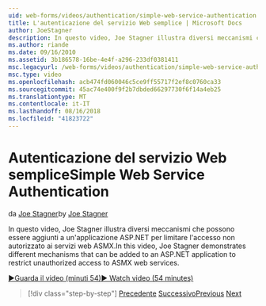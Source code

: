 ```yaml
---
uid: web-forms/videos/authentication/simple-web-service-authentication
title: L'autenticazione del servizio Web semplice | Microsoft Docs
author: JoeStagner
description: In questo video, Joe Stagner illustra diversi meccanismi che possono essere aggiunti a un'applicazione ASP.NET per limitare l'accesso non autorizzato ai servizi web ASMX...
ms.author: riande
ms.date: 09/16/2010
ms.assetid: 3b186578-16be-4e4f-a296-233df0381411
msc.legacyurl: /web-forms/videos/authentication/simple-web-service-authentication
msc.type: video
ms.openlocfilehash: acb474fd060046c5ce9ff55717f2ef8c0760ca33
ms.sourcegitcommit: 45ac74e400f9f2b7dbded66297730f6f14a4eb25
ms.translationtype: MT
ms.contentlocale: it-IT
ms.lasthandoff: 08/16/2018
ms.locfileid: "41823722"
---
```

<a name="simple-web-service-authentication"></a><span data-ttu-id="f4a5a-103">Autenticazione del servizio Web semplice</span><span class="sxs-lookup"><span data-stu-id="f4a5a-103">Simple Web Service Authentication</span></span>
====================
<span data-ttu-id="f4a5a-104">da [Joe Stagner](https://github.com/JoeStagner)</span><span class="sxs-lookup"><span data-stu-id="f4a5a-104">by [Joe Stagner](https://github.com/JoeStagner)</span></span>

<span data-ttu-id="f4a5a-105">In questo video, Joe Stagner illustra diversi meccanismi che possono essere aggiunti a un'applicazione ASP.NET per limitare l'accesso non autorizzato ai servizi web ASMX.</span><span class="sxs-lookup"><span data-stu-id="f4a5a-105">In this video, Joe Stagner demonstrates different mechanisms that can be added to an ASP.NET application to restrict unauthorized access to ASMX web services.</span></span>

[<span data-ttu-id="f4a5a-106">&#9654;Guarda il video (minuti 54)</span><span class="sxs-lookup"><span data-stu-id="f4a5a-106">&#9654; Watch video (54 minutes)</span></span>](https://channel9.msdn.com/Blogs/ASP-NET-Site-Videos/simple-web-service-authentication)

> [!div class="step-by-step"]
> <span data-ttu-id="f4a5a-107">[Precedente](implement-the-registration-verification-pattern.md)
> [Successivo](creating-inactive-users.md)</span><span class="sxs-lookup"><span data-stu-id="f4a5a-107">[Previous](implement-the-registration-verification-pattern.md)
[Next](creating-inactive-users.md)</span></span>
